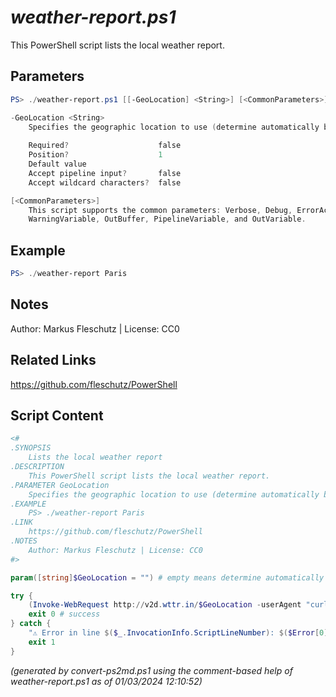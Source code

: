 *weather-report.ps1*
================

This PowerShell script lists the local weather report.

Parameters
----------
```powershell
PS> ./weather-report.ps1 [[-GeoLocation] <String>] [<CommonParameters>]

-GeoLocation <String>
    Specifies the geographic location to use (determine automatically by default)
    
    Required?                    false
    Position?                    1
    Default value                
    Accept pipeline input?       false
    Accept wildcard characters?  false

[<CommonParameters>]
    This script supports the common parameters: Verbose, Debug, ErrorAction, ErrorVariable, WarningAction, 
    WarningVariable, OutBuffer, PipelineVariable, and OutVariable.
```

Example
-------
```powershell
PS> ./weather-report Paris

```

Notes
-----
Author: Markus Fleschutz | License: CC0

Related Links
-------------
https://github.com/fleschutz/PowerShell

Script Content
--------------
```powershell
<#
.SYNOPSIS
	Lists the local weather report
.DESCRIPTION
	This PowerShell script lists the local weather report.
.PARAMETER GeoLocation
	Specifies the geographic location to use (determine automatically by default)
.EXAMPLE
	PS> ./weather-report Paris
.LINK
	https://github.com/fleschutz/PowerShell
.NOTES
	Author: Markus Fleschutz | License: CC0
#>

param([string]$GeoLocation = "") # empty means determine automatically

try {
	(Invoke-WebRequest http://v2d.wttr.in/$GeoLocation -userAgent "curl" -useBasicParsing).Content
	exit 0 # success
} catch {
	"⚠️ Error in line $($_.InvocationInfo.ScriptLineNumber): $($Error[0])"
	exit 1
}
```

*(generated by convert-ps2md.ps1 using the comment-based help of weather-report.ps1 as of 01/03/2024 12:10:52)*
